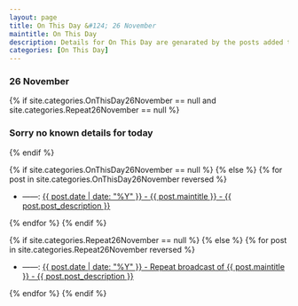 ```yaml
---
layout: page
title: On This Day &#124; 26 November
maintitle: On This Day
description: Details for On This Day are genarated by the posts added to the website so the content is subject to changes/updates over time.
categories: [On This Day]
---
```


<h3>26 November</h3>

{% if site.categories.OnThisDay26November == null and site.categories.Repeat26November == null %}
  <h3>Sorry no known details for today</h3>
{% endif %}

{% if site.categories.OnThisDay26November == null %}
{% else %}
{% for post in site.categories.OnThisDay26November reversed %}
<ul>
<li> ——: <a href="{{ post.url }}">{{ post.date | date: "%Y" }} - {{ post.maintitle }} - {{ post.post_description }}</a></li>
</ul>
{% endfor %}
{% endif %}

{% if site.categories.Repeat26November == null %}
{% else %}
{% for post in site.categories.Repeat26November reversed %}
<ul>
<li> ——: <a href="{{ post.url }}">{{ post.date | date: "%Y" }} - Repeat broadcast of {{ post.maintitle }} - {{ post.post_description }}</a></li>
</ul>
{% endfor %}
{% endif %}
